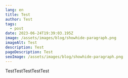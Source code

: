 ```yaml
---
lang: en
title: Test
author: Test
tags:
  - post
date: 2023-06-24T19:39:03.195Z
image: /assets/images/blog/showhide-paragraph.png
imageAlt: Test
description: Test
pageDescription: Test
seoImage: /assets/images/blog/showhide-paragraph.png
---
```

TestTestTestTestTest
